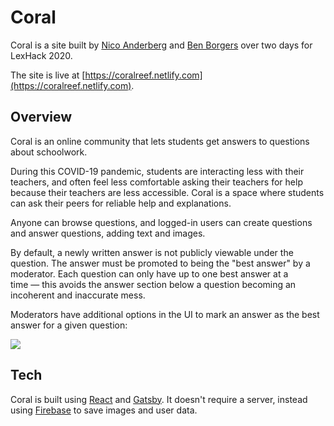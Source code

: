# Coral

Coral is a site built by [Nico Anderberg](https://nicowashere.com) and [Ben Borgers](https://benborgers.com) over two days for LexHack 2020. 

The site is live at [https://coralreef.netlify.com](https://coralreef.netlify.com). 

## Overview

Coral is an online community that lets students get answers to questions about schoolwork. 

During this COVID-19 pandemic, students are interacting less with their teachers, and often feel less comfortable asking their teachers for help because their teachers are less accessible. Coral is a space where students can ask their peers for reliable help and explanations. 

Anyone can browse questions, and logged-in users can create questions and answer questions, adding text and images. 

By default, a newly written answer is not publicly viewable under the question. The answer must be promoted to being the "best answer" by a moderator. Each question can only have up to one best answer at a time — this avoids the answer section below a question becoming an incoherent and inaccurate mess. 

Moderators have additional options in the UI to mark an answer as the best answer for a given question: 

![](https://i.imgur.com/LcLUf1f.png)

## Tech

Coral is built using [React](https://reactjs.org) and [Gatsby](https://gatsbyjs.org). It doesn't require a server, instead using [Firebase](https://firebase.google.com) to save images and user data. 